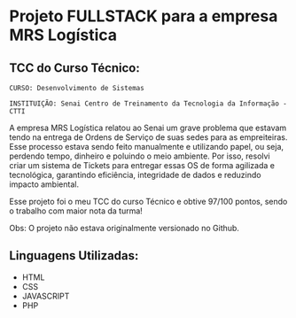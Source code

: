 # Projeto FULLSTACK para a empresa MRS Logística
## TCC do Curso Técnico: 

`CURSO: Desenvolvimento de Sistemas`

`INSTITUIÇÃO: Senai Centro de Treinamento da Tecnologia da Informação - CTTI`

A empresa MRS Logística relatou ao Senai um grave problema que estavam tendo na entrega de Ordens de Serviço de suas sedes para as empreiteiras. 
Esse processo estava sendo feito manualmente e utilizando papel, ou seja, perdendo tempo, dinheiro e poluindo o meio ambiente.
Por isso, resolvi criar um sistema de Tickets para entregar essas OS de forma agilizada e tecnológica, garantindo eficiência, integridade de dados e reduzindo impacto ambiental.

Esse projeto foi o meu TCC do curso Técnico e obtive 97/100 pontos, sendo o trabalho com maior nota da turma!

Obs: O projeto não estava originalmente versionado no Github.

## Linguagens Utilizadas:

* HTML
* CSS
* JAVASCRIPT
* PHP


